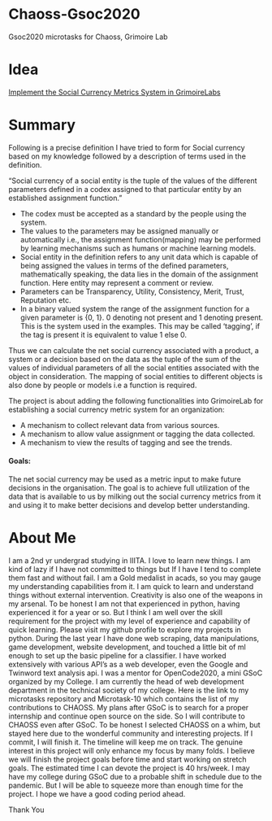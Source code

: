 # Chaoss-Gsoc2020
Gsoc2020 microtasks for Chaoss, Grimoire Lab

# Idea
[Implement the Social Currency Metrics System in GrimoireLabs](https://github.com/chaoss/grimoirelab/issues/288)

# Summary
Following is a precise definition I have tried to form for Social currency based on my knowledge followed by a description of terms used in the definition.

“Social currency of a social entity is the tuple of the values of the different parameters defined in a codex assigned to that particular entity by an established assignment function.”

* The codex must be accepted as a standard by the people using the system. 
* The values to the parameters may be assigned manually or automatically i.e., the assignment function(mapping) may be performed by learning mechanisms such as humans or machine learning models.
* Social entity in the definition refers to any unit data which is capable of being assigned the values in terms of the defined parameters, mathematically speaking, the data lies in the domain of the assignment function. Here entity may represent a comment or review. 
* Parameters can be Transparency, Utility, Consistency, Merit, Trust, Reputation etc.
* In a binary valued system the range of the assignment function for a given parameter is {0, 1}. 0 denoting not present and 1 denoting present. This is the system used in the examples. This may be called ‘tagging’, if the tag is present it is equivalent to value 1 else 0.

Thus we can calculate the net social currency associated with a product, a system or a decision based on the data as the tuple of the sum of the values of individual parameters of all the social entities associated with the object in consideration. The mapping of social entities to different objects is also done by people or models i.e a function is required.

The project is about adding the following functionalities into GrimoireLab for establishing a social currency metric system for an organization:
* A mechanism to collect relevant data from various sources.
* A mechanism to allow value assignment or tagging the data collected.
* A mechanism to view the results of tagging and see the trends.
 
#### Goals: 
The net social currency may be used as a metric input to make future decisions in the organisation. The goal is to achieve full utilization of the data that is available to us by milking out the social currency metrics from it and using it to make better decisions and develop better understanding. 

# About Me
I am a 2nd yr undergrad studying in IIITA. I love to learn new things. I am kind of lazy if I have not committed to things but If I have I tend to complete them fast and without fail. I am a Gold medalist in acads, so you may gauge my understanding capabilities from it. I am quick to learn and understand things without external intervention. Creativity is also one of the weapons in my arsenal. To be honest I am not that experienced in python, having experienced it for a year or so. But I think I am well over the skill requirement for the project with my level of experience and capability of quick learning. Please visit my github profile to explore my projects in python. During the last year I have done web scraping, data manipulations, game development, website development, and touched a little bit of ml enough to set up the basic pipeline for a classifier. I have worked extensively with various API’s as a web developer, even the Google and Twinword text analysis api. I was a mentor for OpenCode2020, a mini GSoC organized by my College. I am currently the head of web development department in the technical society of my college. Here is the link to my microtasks repository and Microtask-10 which contains the list of my contributions to CHAOSS. My plans after GSoC is to search for a proper internship and continue open source on the side. So I will contribute to CHAOSS even after GSoC. To be honest I selected CHAOSS on a whim, but stayed here due to the wonderful community and interesting projects. If I commit, I will finish it. The timeline will keep me on track. The genuine interest in this project will only enhance my focus by many folds. I believe we will finish the project goals before time and start working on stretch goals. The estimated time I can devote the project is 40 hrs/week. I may have my college during GSoC due to a probable shift in schedule due to the pandemic. But I will be able to squeeze more than enough time for the project. I hope we have a good coding period ahead.

Thank You

